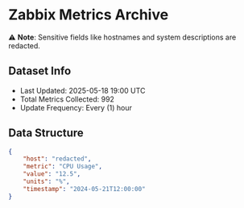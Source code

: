 # Zabbix Metrics Archive

⚠️ **Note**: Sensitive fields like hostnames and system descriptions are redacted.

## Dataset Info
- Last Updated: 2025-05-18 19:00 UTC
- Total Metrics Collected: 992
- Update Frequency: Every (1) hour

## Data Structure
```json
{
    "host": "redacted",
    "metric": "CPU Usage",
    "value": "12.5",
    "units": "%",
    "timestamp": "2024-05-21T12:00:00"
}
```
